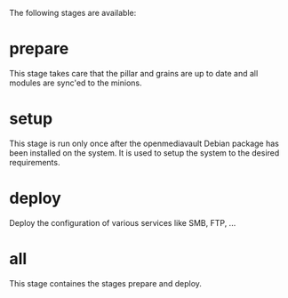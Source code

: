 The following stages are available:

prepare
=======

This stage takes care that the pillar and grains are up to date and all modules are sync'ed to the minions.

setup
=====

This stage is run only once after the openmediavault Debian package has been installed on the system. It is used to setup the system to the desired requirements.

deploy
======

Deploy the configuration of various services like SMB, FTP, ...

all
===

This stage containes the stages prepare and deploy.
